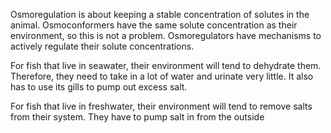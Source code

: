 Osmoregulation is about keeping a stable concentration of solutes in the animal. Osmoconformers have the same solute concentration as their environment, so this is not a problem. Osmoregulators have mechanisms to actively regulate their solute concentrations.

For fish that live in seawater, their environment will tend to dehydrate them. Therefore, they need to take in a lot of water and urinate very little. It also has to use its gills to pump out excess salt. 

For fish that live in freshwater, their environment will tend to remove salts from their system. They have to pump salt in from the outside